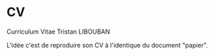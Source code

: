 # CV
Curriculum Vitae Tristan LIBOUBAN


L'idée c'est de reproduire son CV à l'identique du document "papier".
